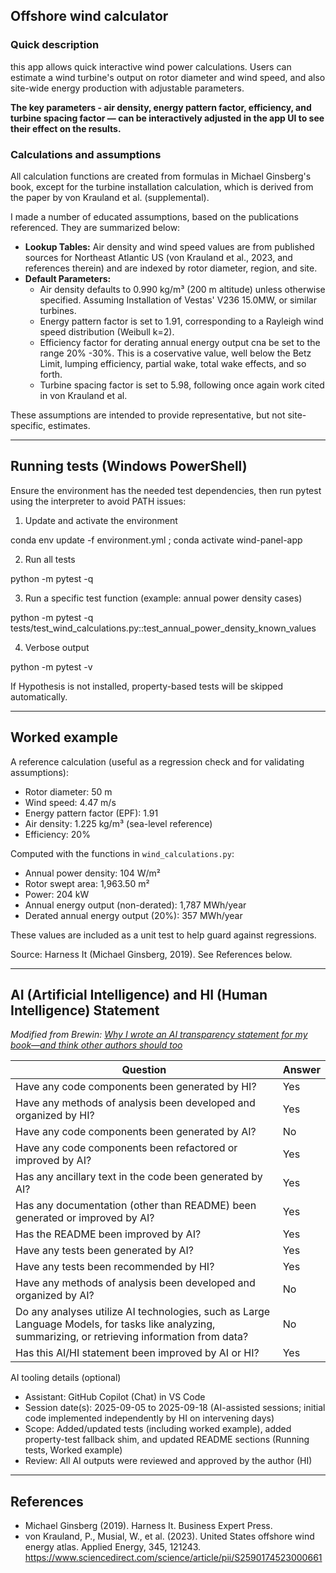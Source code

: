 ## Offshore wind calculator

### Quick description 
this app allows quick interactive wind power calculations. Users can estimate a wind turbine's output on rotor diameter and wind speed, and also site-wide energy production with adjustable parameters.

**The key parameters -  air density, energy pattern factor, efficiency, and turbine spacing factor — can be interactively adjusted in the app UI to see their effect on the results.**

### Calculations and assumptions
All calculation functions are created from formulas in Michael Ginsberg's book, except for the turbine installation calculation, which is derived from the paper by von Krauland et al. (supplemental).

I made a number of educated assumptions, based on the publications referenced. They are summarized below:

- **Lookup Tables:** Air density and wind speed values are from published sources for Northeast Atlantic US (von Krauland et al., 2023, and references therein) and are indexed by rotor diameter, region, and site.
- **Default Parameters:**
  - Air density defaults to 0.990 kg/m³ (200 m altitude) unless otherwise specified. Assuming Installation of Vestas' V236 15.0MW, or similar turbines.
  - Energy pattern factor is set to 1.91, corresponding to a Rayleigh wind speed distribution (Weibull k=2).
  - Efficiency factor for derating annual energy output cna be set to the range 20% -30%. This is a coservative value, well below the Betz Limit, lumping efficiency, partial wake, total wake effects, and so forth.
  - Turbine spacing factor is set to 5.98, following once again work cited in von Krauland et al.

These assumptions are intended to provide representative, but not site-specific, estimates.

---

## Running tests (Windows PowerShell)

Ensure the environment has the needed test dependencies, then run pytest using the interpreter to avoid PATH issues:

1) Update and activate the environment

  conda env update -f environment.yml ; conda activate wind-panel-app

2) Run all tests

  python -m pytest -q

3) Run a specific test function (example: annual power density cases)

  python -m pytest -q tests/test_wind_calculations.py::test_annual_power_density_known_values

4) Verbose output

  python -m pytest -v

If Hypothesis is not installed, property-based tests will be skipped automatically.

---

## Worked example

A reference calculation (useful as a regression check and for validating assumptions):

- Rotor diameter: 50 m
- Wind speed: 4.47 m/s
- Energy pattern factor (EPF): 1.91
- Air density: 1.225 kg/m³ (sea-level reference)
- Efficiency: 20%

Computed with the functions in `wind_calculations.py`:

- Annual power density: 104 W/m²
- Rotor swept area: 1,963.50 m²
- Power: 204 kW
- Annual energy output (non-derated): 1,787 MWh/year
- Derated annual energy output (20%): 357 MWh/year

These values are included as a unit test to help guard against regressions.

Source: Harness It (Michael Ginsberg, 2019). See References below.

---

## AI (Artificial Intelligence) and HI (Human Intelligence) Statement

_Modified from Brewin: [Why I wrote an AI transparency statement for my book—and think other authors should too](http://www.theguardian.com/books/2024/apr/04/why-i-wrote-an-ai-transparency-statement-for-my-book-and-think-other-authors-should-too)_

| Question | Answer |
|---|---|
| Have any code components been generated by HI? | Yes |
| Have any methods of analysis been developed and organized by HI? | Yes |
| Have any code components been generated by AI? | No |
| Have any code components been refactored or improved by AI? | Yes |
| Has any ancillary text in the code been generated by AI? | Yes |
| Has any documentation (other than README) been generated or improved by AI? | Yes |
| Has the README been improved by AI? | Yes |
| Have any tests been generated by AI? | Yes |
| Have any tests been recommended by HI? | Yes |
| Have any methods of analysis been developed and organized by AI? | No |
| Do any analyses utilize AI technologies, such as Large Language Models, for tasks like analyzing, summarizing, or retrieving information from data? | No |
| Has this AI/HI statement been improved by AI or HI? | Yes |

AI tooling details (optional)

- Assistant: GitHub Copilot (Chat) in VS Code
 - Session date(s): 2025-09-05 to 2025-09-18 (AI-assisted sessions; initial code implemented independently by HI on intervening days)
- Scope: Added/updated tests (including worked example), added property-test fallback shim, and updated README sections (Running tests, Worked example)
- Review: All AI outputs were reviewed and approved by the author (HI)

---

## References

- Michael Ginsberg (2019). Harness It. Business Expert Press.
- von Krauland, P., Musial, W., et al. (2023). United States offshore wind energy atlas. Applied Energy, 345, 121243. https://www.sciencedirect.com/science/article/pii/S2590174523000661
